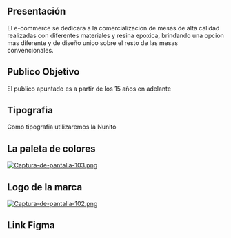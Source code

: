 ## Presentación

El e-commerce se dedicara a la comercializacion de mesas de alta calidad realizadas con diferentes materiales y resina epoxica, brindando una opcion mas diferente y de diseño unico sobre el resto de las mesas convencionales.

## Publico Objetivo

El publico apuntado es a partir de los 15 años en adelante

## Tipografia

Como tipografia utilizaremos la Nunito

## La paleta de colores

[![Captura-de-pantalla-103.png](https://i.postimg.cc/TPP5gMJf/Captura-de-pantalla-103.png)](https://postimg.cc/qN97HFF5)

## Logo de la marca

[![Captura-de-pantalla-102.png](https://i.postimg.cc/VL16XPzp/Captura-de-pantalla-102.png)](https://postimg.cc/F1WNQqdV)

## Link Figma
